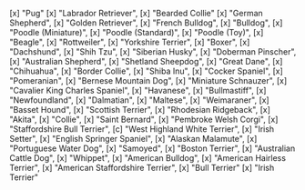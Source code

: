 

[x] "Pug"
[x] "Labrador Retriever",
[x] "Bearded Collie"
[x] "German Shepherd",
[x] "Golden Retriever",
[x] "French Bulldog",
[x] "Bulldog",
[x] "Poodle (Miniature)",
[x] "Poodle (Standard)",
[x] "Poodle (Toy)",
[x] "Beagle",
[x] "Rottweiler",
[x] "Yorkshire Terrier",
[x] "Boxer",
[x] "Dachshund",
[x] "Shih Tzu",
[x] "Siberian Husky",
[x] "Doberman Pinscher",
[x] "Australian Shepherd",
[x] "Shetland Sheepdog",
[x] "Great Dane",
[x] "Chihuahua",
[x] "Border Collie",
[x] "Shiba Inu",
[x] "Cocker Spaniel",
[x] "Pomeranian",
[x] "Bernese Mountain Dog",
[x] "Miniature Schnauzer",
[x] "Cavalier King Charles Spaniel",
[x] "Havanese",
[x] "Bullmastiff",
[x] "Newfoundland",
[x] "Dalmatian",
[x] "Maltese",
[x] "Weimaraner",
[x] "Basset Hound",
[x] "Scottish Terrier",
[x] "Rhodesian Ridgeback",
[x] "Akita",
[x] "Collie",
[x] "Saint Bernard",
[x] "Pembroke Welsh Corgi",
[x] "Staffordshire Bull Terrier",
[c] "West Highland White Terrier",
[x] "Irish Setter",
[x] "English Springer Spaniel",
[x] "Alaskan Malamute",
[x] "Portuguese Water Dog",
[x] "Samoyed",
[x] "Boston Terrier",
[x] "Australian Cattle Dog",
[x] "Whippet",
[x] "American Bulldog",
[x] "American Hairless Terrier",
[x] "American Staffordshire Terrier",
[x] "Bull Terrier"
[x] "Irish Terrier"